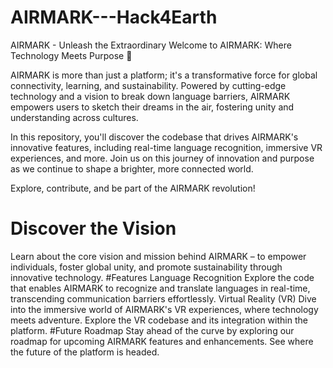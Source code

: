 # AIRMARK---Hack4Earth
AIRMARK - Unleash the Extraordinary
Welcome to AIRMARK: Where Technology Meets Purpose 🚀

AIRMARK is more than just a platform; it's a transformative force for global connectivity, learning, and sustainability. Powered by cutting-edge technology and a vision to break down language barriers, AIRMARK empowers users to sketch their dreams in the air, fostering unity and understanding across cultures.

In this repository, you'll discover the codebase that drives AIRMARK's innovative features, including real-time language recognition, immersive VR experiences, and more. Join us on this journey of innovation and purpose as we continue to shape a brighter, more connected world.

Explore, contribute, and be part of the AIRMARK revolution!

# Discover the Vision
Learn about the core vision and mission behind AIRMARK – to empower individuals, foster global unity, and promote sustainability through innovative technology.
#Features
Language Recognition
Explore the code that enables AIRMARK to recognize and translate languages in real-time, transcending communication barriers effortlessly.
Virtual Reality (VR)
Dive into the immersive world of AIRMARK's VR experiences, where technology meets adventure. Explore the VR codebase and its integration within the platform.
#Future Roadmap
Stay ahead of the curve by exploring our roadmap for upcoming AIRMARK features and enhancements. See where the future of the platform is headed.

